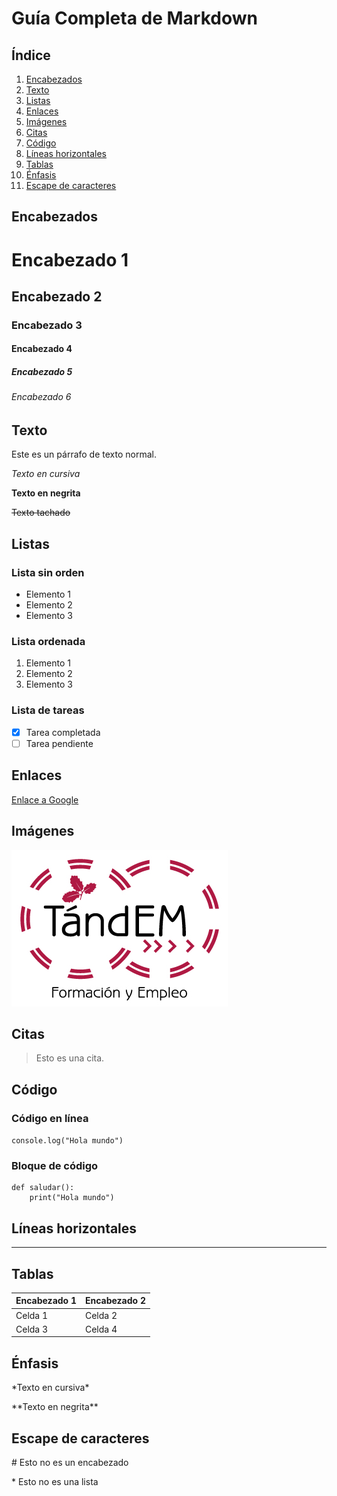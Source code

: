 
# Guía Completa de Markdown
## Índice

1. [Encabezados](#encabezados)
2. [Texto](#texto)
3. [Listas](#listas)
4. [Enlaces](#enlaces)
5. [Imágenes](#imágenes)
6. [Citas](#citas)
7. [Código](#código)
8. [Líneas horizontales](#líneas-horizontales)
9. [Tablas](#tablas)
10. [Énfasis](#énfasis)
11. [Escape de caracteres](#escape-de-caracteres)

## Encabezados

# Encabezado 1
## Encabezado 2
### Encabezado 3
#### Encabezado 4
##### Encabezado 5
###### Encabezado 6

## Texto

Este es un párrafo de texto normal.

*Texto en cursiva*

**Texto en negrita**

~~Texto tachado~~

## Listas

### Lista sin orden

- Elemento 1
- Elemento 2
- Elemento 3

### Lista ordenada

1. Elemento 1
2. Elemento 2
3. Elemento 3

### Lista de tareas

- [x] Tarea completada
- [ ] Tarea pendiente

## Enlaces

[Enlace a Google](https://www.google.com)

## Imágenes

![Texto alternativo](imagen.png)

## Citas

> Esto es una cita.

## Código

### Código en línea

`console.log("Hola mundo")`

### Bloque de código

```shell
def saludar():
    print("Hola mundo")
```

## Líneas horizontales

---

## Tablas

| Encabezado 1 | Encabezado 2 |
| ------------ | ------------ |
| Celda 1      | Celda 2      |
| Celda 3      | Celda 4      |

## Énfasis

\*Texto en cursiva\*

\*\*Texto en negrita\*\*

## Escape de caracteres

\# Esto no es un encabezado

\* Esto no es una lista

